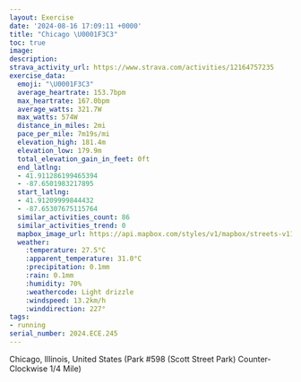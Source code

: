 ```yaml
---
layout: Exercise
date: '2024-08-16 17:09:11 +0000'
title: "Chicago \U0001F3C3"
toc: true
image:
description:
strava_activity_url: https://www.strava.com/activities/12164757235
exercise_data:
  emoji: "\U0001F3C3"
  average_heartrate: 153.7bpm
  max_heartrate: 167.0bpm
  average_watts: 321.7W
  max_watts: 574W
  distance_in_miles: 2mi
  pace_per_mile: 7m19s/mi
  elevation_high: 181.4m
  elevation_low: 179.9m
  total_elevation_gain_in_feet: 0ft
  end_latlng:
  - 41.911286199465394
  - -87.6501983217895
  start_latlng:
  - 41.91209999844432
  - -87.65307675115764
  similar_activities_count: 86
  similar_activities_trend: 0
  mapbox_image_url: https://api.mapbox.com/styles/v1/mapbox/streets-v11/static/path-5+787af2-1.0(c%7Bx~Fzk~uOG%7D%40%40o%40CMIIAMn%40w%40~%40wAN%5Df%40%7B%40BQEeBMeAFKJGX%3FCMCkANw%40GsA%3FsAGmBCmGBqAEcABiBBKHE%60%40Fd%40Cb%40EHFBPC%7C%40%40n%40A%5CFlBDPRVPHLBxAINKRYFc%40A_A%40k%40Cu%40Ia%40OSQIy%40A%7B%40LONGNEXAPBtBDr%40BNHLNLPF%60BKPIPYDQ%40QG%7BCCYKUOQMEKA%7D%40DYBQHMRGb%40%40%60%40Cd%40BXCt%40Db%40BNHJNLPDfACREVOP%5BDWC%5D%3FgAEqAIUIKSKSCsAFQLKTKf%40APB%5CA%7CABZDPRXPLRBrAIXON_%40Dk%40GwCM_%40%5BYOAS%40WEc%40%40c%40CWEQOWFcABOBIFARBpA%3FtEBp%40CXDj%40%40%7C%40GfAB%7C%40%3FpBD%60%40Cb%40HlAINYLIj%40),pin-s-s+e5b22e(-87.65134,41.9117),pin-s-f+89ae00(-87.64844999999994,41.91103999999999)/auto/800x800?access_token=pk.eyJ1Ijoiam9zaGJlY2ttYW4iLCJhIjoiY205eWR2aDd1MWZ6djJrbXc4a3M0bWZleiJ9.XiG9OWkNcZk2QzjJbxLB4A
  weather:
    :temperature: 27.5°C
    :apparent_temperature: 31.0°C
    :precipitation: 0.1mm
    :rain: 0.1mm
    :humidity: 70%
    :weathercode: Light drizzle
    :windspeed: 13.2km/h
    :winddirection: 227°
tags:
- running
serial_number: 2024.ECE.245
---
```

Chicago, Illinois, United States (Park #598 (Scott Street Park) Counter-Clockwise 1/4 Mile)

